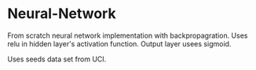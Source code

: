 # Neural-Network
 
From scratch neural network implementation with backpropagration.
Uses relu in hidden layer's activation function.
Output layer usees sigmoid.

Uses seeds data set from UCI.
